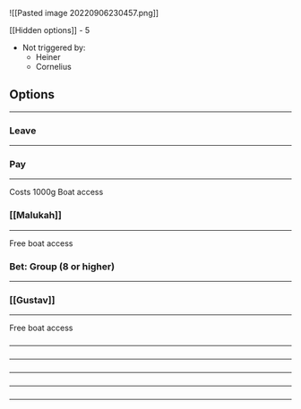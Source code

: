 ![[Pasted image 20220906230457.png]]

[[Hidden options]] - 5
- Not triggered by:
	- Heiner
	- Cornelius

## Options
---

### Leave
---

### Pay
---
Costs 1000g
Boat access

### [[Malukah]]
---
Free boat access

### Bet: Group (8 or higher)
---

### [[Gustav]]
---
Free boat access

### 
---

### 
---

### 
---

### 
---

### 
---

